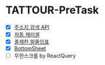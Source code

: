 # TATTOUR-PreTask

- [x] [주소지 검색 API](https://github.com/lydiacho/TATTOUR-PreTask/pull/1)
- [x] [자동 캐러셀](https://github.com/lydiacho/TATTOUR-PreTask/pull/2)
- [x] [줄제한,말줄임표](https://github.com/lydiacho/TATTOUR-PreTask/pull/3)
- [x] [BottomSheet](https://github.com/lydiacho/TATTOUR-PreTask/pull/4)
- [ ] 무한스크롤 by ReactQuery
